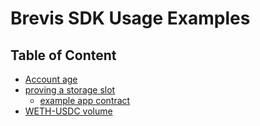 # Brevis SDK Usage Examples

## Table of Content

- [Account age](age/circuit.go)
- [proving a storage slot](slot/circuit.go)
  - [example app contract](../../../contracts/contracts/SlotValueExample.sol)
- [WETH-USDC volume](weth/circuit.go)
